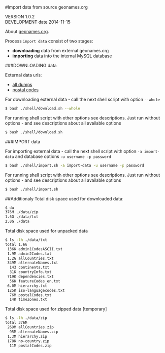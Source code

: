 #Import data from source geonames.org

VERSION 1.0.2  
DEVELOPMENT date 2014-11-15  

About [geonames.org](http://www.geonames.org/about.html).  

Process `import data` consist of two stages:  
- **downloading** data from external geonames.org  
- **importing** data into the internal MySQL database  

###DOWNLOADING data

External data urls:
* [all dumps](http://download.geonames.org/export/dump)
* [postal codes](http://download.geonames.org/export/zip)

For downloading external data - call the next shell script with option `--whole`
```bash
$ bash ./shell/download.sh --whole
```

For running shell script with other options see descriptions.
Just run without options - and see descriptions about all available options
```bash
$ bash ./shell/download.sh
```

###IMPORT data

For importing external data - call the next shell script with option `-a import-data`
and database options `-u username -p password`
```bash
$ bash ./shell/import.sh -a import-data -u username -p password
```

For running shell script with other options see descriptions.
Just run without options - and see descriptions about all available options
```bash
$ bash ./shell/import.sh
```

##Additionaly
Total disk space used for downloaded data:
```bash
$ du
376M ./data/zip  
1.6G ./data/txt  
2.0G ./data  
```
Total disk space used for unpacked data
```bash
$ ls -lh ./data/txt
total 1.6G
 136K admin1CodesASCII.txt
 1.9M admin2Codes.txt
 1.2G allCountries.txt
 349M alternateNames.txt
  143 continents.txt
  31K countryInfo.txt
 719K dependencies.txt
  56K featureCodes_en.txt
 6.0M hierarchy.txt
 125K iso-languagecodes.txt
  76M postalCodes.txt
  14K timeZones.txt
```
Total disk space used for zipped data [temporary]
```bash
$ ls -lh ./data/zip
total 376M
 269M allCountries.zip
  95M alternateNames.zip
 1.3M hierarchy.zip
 178K no-country.zip
  11M postalCodes.zip
```
